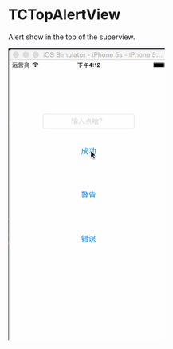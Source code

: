 # TCTopAlertView
Alert show in the top of the superview.


![](https://github.com/ctc1991/TCTopAlertView/blob/master/Example/demo_show.gif)

